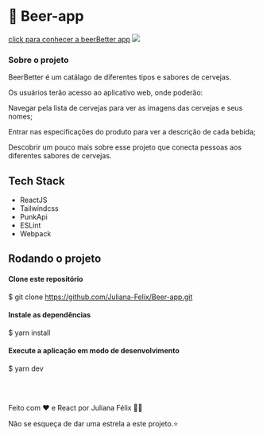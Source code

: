 # :beer: Beer-app
 [click para conhecer a beerBetter app](https://silly-dango-e51ed9.netlify.app/)
<img src="https://media.discordapp.net/attachments/464209886528405524/988781433994743818/Post_para_o_dia_da_internet_do_instagram_impressionando_celeste_2.jpg?width=365&height=365"></img>
### Sobre o projeto

BeerBetter é um catálago de diferentes tipos e sabores 
de cervejas.

Os usuários terão acesso ao aplicativo web, onde poderão:

Navegar pela lista de cervejas para ver as imagens das 
cervejas e seus nomes;

Entrar nas especificações do produto para ver a descrição
de cada bebida;

Descobrir um pouco mais sobre esse projeto que conecta pessoas 
aos diferentes sabores de cervejas.

## Tech Stack

* ReactJS
* Tailwindcss
* PunkApi
* ESLint 
* Webpack



## Rodando o projeto 

#### Clone este repositório
$ git clone https://github.com/Juliana-Felix/Beer-app.git

#### Instale as dependências
$ yarn install

#### Execute a aplicação em modo de desenvolvimento
$ yarn dev

<br></br>


Feito com ❤️ e React por Juliana Félix 👋🏽 

Não se esqueça de dar uma estrela a este projeto.⭐


